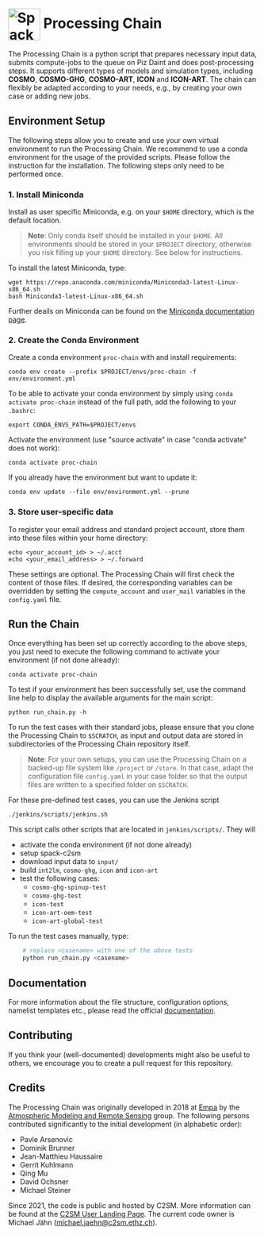 # <img src="https://polybox.ethz.ch/index.php/s/yc3zMmoXKyI2rJm/download" width="64" valign="middle" alt="Spack"/> Processing Chain

The Processing Chain is a python script that prepares necessary input
data, submits compute-jobs to the queue on Piz Daint and does
post-processing steps. It supports different types of models and simulation types,
including **COSMO**, **COSMO-GHG**, **COSMO-ART**, **ICON** and
**ICON-ART**. The chain can flexibly be adapted according to your needs,
e.g., by creating your own case or adding new jobs.

## Environment Setup

The following steps allow you to create and use your own virtual
environment to run the Processing Chain. We recommend to use a conda
environment for the usage of the provided scripts. Please follow the
instruction for the installation. The following steps only need to be 
performed once.

### 1\. Install Miniconda

Install as user specific Miniconda, e.g. on your `$HOME` directory,
which is the default location.

> **Note**: Only conda itself should be installed in your `$HOME`.
> All environments should be stored in your `$PROJECT` directory,
> otherwise you risk filling up your `$HOME` directory. See below for instructions.

To install the latest Miniconda, type:

    wget https://repo.anaconda.com/miniconda/Miniconda3-latest-Linux-x86_64.sh
    bash Miniconda3-latest-Linux-x86_64.sh

Further deails on Miniconda can be found on the [Miniconda documentation page](https://docs.conda.io/en/latest/miniconda.html).

### 2\. Create the Conda Environment

Create a conda environment `proc-chain` with and install requirements:

    conda env create --prefix $PROJECT/envs/proc-chain -f env/environment.yml

To be able to activate your conda environment by simply using `conda activate proc-chain` instead of the full path, add the following to your `.bashrc`:

    export CONDA_ENVS_PATH=$PROJECT/envs

Activate the environment (use "source activate" in case "conda activate"
does not work):

    conda activate proc-chain

If you already have the environment but want to update it:

    conda env update --file env/environment.yml --prune

### 3\. Store user-specific data

To register your email address and standard project account, store them into
these files within your home directory:

    echo <your_account_id> > ~/.acct
    echo <your_email_address> > ~/.forward

These settings are optional. The Processing Chain will first check the content
of those files. If desired, the corresponding variables can be overridden by setting
the `compute_account` and `user_mail` variables in the `config.yaml` file.

## Run the Chain

Once everything has been set up correctly according to the above steps,
you just need to execute the following command to activate your
environment (if not done already):

    conda activate proc-chain

To test if your environment has been successfully set, use the command
line help to display the available arguments for the main script:

    python run_chain.py -h

To run the test cases with their standard jobs, please ensure
that you clone the Processing Chain to `$SCRATCH`, as input and
output data are stored in subdirectories of the Processing Chain repository
itself.

> **Note**: For your own setups, you can use the Processing Chain
> on a backed-up file system like `/project` or `/store`. In that case,
> adapt the configuration file `config.yaml` in your case folder so that
> the output files are written to a specified folder on `$SCRATCH`.

For these pre-defined test cases, you can use the Jenkins script

    ./jenkins/scripts/jenkins.sh

This script calls other scripts that are located in `jenkins/scripts/`. 
They will
- activate the conda environment (if not done already)
- setup spack-c2sm
- download input data to `input/`
- build `int2lm`, `cosmo-ghg`, `icon` and `icon-art`
- test the following cases:
    - `cosmo-ghg-spinup-test`
    - `cosmo-ghg-test`
    - `icon-test`
    - `icon-art-oem-test`
    - `icon-art-global-test`

To run the test cases manually, type:

```bash
    # replace <casename> with one of the above tests
    python run_chain.py <casename>
```

## Documentation

For more information about the file structure, configuration options,
namelist templates etc., please read the official
[documentation](https://c2sm.github.io/processing-chain/).

## Contributing

If you think your (well-documented) developments might also be useful to
others, we encourage you to create a pull request for this repository.

## Credits

The Processing Chain was originally developed in 2018 at
[Empa](https://www.empa.ch) by the [Atmospheric Modeling and Remote
Sensing](https://www.empa.ch/web/s503/modelling-remote-sensing) group.
The following persons contributed significantly to the initial
development (in alphabetic order):

  - Pavle Arsenovic
  - Dominik Brunner
  - Jean-Matthieu Haussaire
  - Gerrit Kuhlmann
  - Qing Mu
  - David Ochsner
  - Michael Steiner

Since 2021, the code is public and hosted by C2SM. More information can
be found at the
[C2SM User Landing Page](https://c2sm.github.io/tools/processing_chain.html).
The current code owner is Michael Jähn (<michael.jaehn@c2sm.ethz.ch>).
